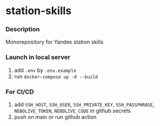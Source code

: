 # station-skills

### Description
Monorepository for Yandex station skills

### Launch in local server

1. add `.env` by `.env.example`
2. run `docker-compose up -d --build`

### For CI/CD

1. add `SSH_HOST`, `SSH_USER`, `SSH_PRIVATE_KEY`, `SSH_PASSPHRASE`, `NEBOLIVE_TOKEN`, `NEBOLIVE_CODE` in github secrets
2. push on main or run github action